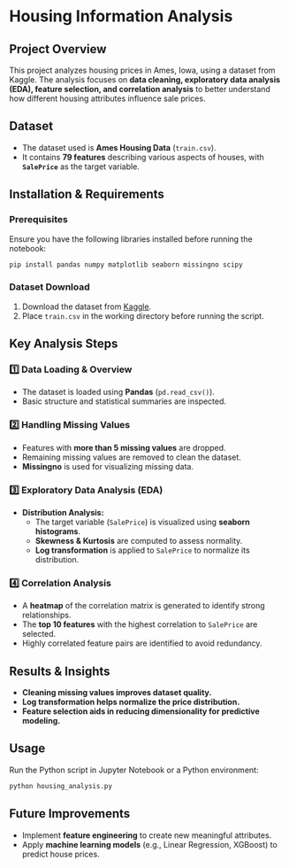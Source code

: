 # **Housing Information Analysis**  

## **Project Overview**  
This project analyzes housing prices in Ames, Iowa, using a dataset from Kaggle. The analysis focuses on **data cleaning, exploratory data analysis (EDA), feature selection, and correlation analysis** to better understand how different housing attributes influence sale prices.  

## **Dataset**  
- The dataset used is **Ames Housing Data** (`train.csv`).  
- It contains **79 features** describing various aspects of houses, with **`SalePrice`** as the target variable.  

## **Installation & Requirements**  
### **Prerequisites**  
Ensure you have the following libraries installed before running the notebook:  
```bash
pip install pandas numpy matplotlib seaborn missingno scipy
```

### **Dataset Download**  
1. Download the dataset from [Kaggle](https://www.kaggle.com/competitions/house-prices-advanced-regression-techniques/data).  
2. Place `train.csv` in the working directory before running the script.  

## **Key Analysis Steps**  
### 1️⃣ **Data Loading & Overview**  
- The dataset is loaded using **Pandas** (`pd.read_csv()`).  
- Basic structure and statistical summaries are inspected.  

### 2️⃣ **Handling Missing Values**  
- Features with **more than 5 missing values** are dropped.  
- Remaining missing values are removed to clean the dataset.  
- **Missingno** is used for visualizing missing data.  

### 3️⃣ **Exploratory Data Analysis (EDA)**  
- **Distribution Analysis:**  
  - The target variable (`SalePrice`) is visualized using **seaborn histograms**.  
  - **Skewness & Kurtosis** are computed to assess normality.  
  - **Log transformation** is applied to `SalePrice` to normalize its distribution.  

### 4️⃣ **Correlation Analysis**  
- A **heatmap** of the correlation matrix is generated to identify strong relationships.  
- The **top 10 features** with the highest correlation to `SalePrice` are selected.  
- Highly correlated feature pairs are identified to avoid redundancy.  

## **Results & Insights**  
- **Cleaning missing values improves dataset quality.**  
- **Log transformation helps normalize the price distribution.**  
- **Feature selection aids in reducing dimensionality for predictive modeling.**  

## **Usage**  
Run the Python script in Jupyter Notebook or a Python environment:  
```python
python housing_analysis.py
```

## **Future Improvements**  
- Implement **feature engineering** to create new meaningful attributes.  
- Apply **machine learning models** (e.g., Linear Regression, XGBoost) to predict house prices.  
